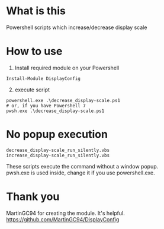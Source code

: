 # What is this
Powershell scripts which increase/decrease display scale
# How to use
1. Install required module on your Powershell
```
Install-Module DisplayConfig
```
2. execute script
```
powershell.exe .\decrease_display-scale.ps1
# or, if you have Powershell 7  
pwsh.exe .\decrease_display-scale.ps1
```

# No popup execution
```
decrease_display-scale_run_silently.vbs
increase_display-scale_run_silently.vbs
```
These scripts execute the command without a window popup.  
pwsh.exe is used inside, change it if you use powershell.exe.

# Thank you
MartinGC94 for creating the module. It's helpful.  
https://github.com/MartinGC94/DisplayConfig

